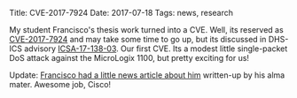 Title: CVE-2017-7924
Date: 2017-07-18
Tags: news, research

My student Francisco's thesis work turned into a CVE. Well, its reserved as [CVE-2017-7924](http://cve.mitre.org/cgi-bin/cvename.cgi?name=CVE-2017-7924) and may take some time to go up, but its discussed in DHS-ICS advisory [ICSA-17-138-03](https://ics-cert.us-cert.gov/advisories/ICSA-17-138-03). Our first CVE. Its a modest little single-packet DoS attack against the MicroLogix 1100, but pretty exciting for us!

Update: [Francisco had a little news article about him](https://my.nps.edu/-/nps-cyber-graduate-detects-active-vulnerability-through-his-thesis-research) written-up by his alma mater. Awesome job, Cisco!
